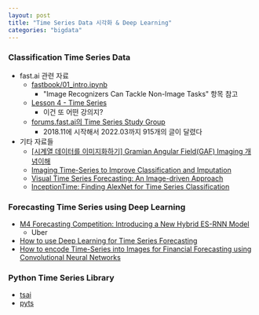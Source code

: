 ```yaml
---
layout: post
title: "Time Series Data 시각화 & Deep Learning"
categories: "bigdata"
---
```


### Classification Time Series Data

- fast.ai 관련 자료
  - [fastbook/01_intro.ipynb](https://github.com/fastai/fastbook/blob/master/01_intro.ipynb)
    - "Image Recognizers Can Tackle Non-Image Tasks" 항목 참고
  - [Lesson 4 - Time Series](https://walkwithfastai.com/TimeSeries)
    - 이건 또 어떤 강의지?
  - [forums.fast.ai의 Time Series Study Group](https://forums.fast.ai/t/time-series-sequential-data-study-group/29686)
    - 2018.11에 시작해서 2022.03까지 915개의 글이 달렸다
- 기타 자료들
  - [[시계열 데이터를 이미지화하기] Gramian Angular Field(GAF) Imaging 개념이해](https://min23th.tistory.com/32?category=954545)
  - [Imaging Time-Series to Improve Classification and Imputation](https://www.ijcai.org/Proceedings/15/Papers/553.pdf)
  - [Visual Time Series Forecasting: An Image-driven Approach](https://arxiv.org/pdf/2011.09052.pdf)
  - [InceptionTime: Finding AlexNet for Time Series Classification](https://arxiv.org/pdf/1909.04939.pdf)

### Forecasting Time Series using Deep Learning

- [M4 Forecasting Competition: Introducing a New Hybrid ES-RNN Model](https://eng.uber.com/m4-forecasting-competition/)
  - Uber
- [How to use Deep Learning for Time Series Forecasting](https://towardsdatascience.com/how-to-use-deep-learning-for-time-series-forecasting-3f8a399cf205)
- [How to encode Time-Series into Images for Financial Forecasting using Convolutional Neural Networks](https://towardsdatascience.com/how-to-encode-time-series-into-images-for-financial-forecasting-using-convolutional-neural-networks-5683eb5c53d9)

### Python Time Series Library

- [tsai](https://github.com/timeseriesAI/tsai)
- [pyts](https://pyts.readthedocs.io/en/stable/)
